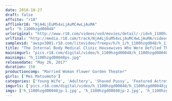 ```yaml
---
date: 2018-10-27
draft: false
affsite: "r18"
afflinkr18: "NjA4LjEuMS4xLjAuMC4wLjAuMA"
url: "h_1100hzgd00048"
urloriginal: "http://www.r18.com/videos/vod/movies/detail/-/id=h_1100hzgd00048"
urlfinal: "http://media.r18.com/track/NjA4LjEuMS4xLjAuMC4wLjAuMA/videos/vod/movies/detail/-/id=h_1100hzgd00048"
samplevid: "awspv3001.r18.com/litevideo/freepv/h/h_1/h_1100hzgd048/h_1100hzgd048_dmb_w.mp4"
title: "The Internal Body Medical Clinic Housewives Who Were Defiled Through Sexual Counseling Mei Matsumoto"
mainimgurl: "pics.r18.com/digital/video/h_1100hzgd00048/h_1100hzgd00048ps.jpg"
mainimgs: "h_1100hzgd00048ps.jpg"
releasedate: "May 26, 2017"
duration: 150
productioncomp: "Married Woman Flower Garden Theater"
girls: ['Mei Matsumoto']
categories: ['Young Wife', 'Adultery', 'Shaved Pussy', 'Featured Actress', 'Drama', 'Hi-Def']
imgurls: ['pics.r18.com/digital/video/h_1100hzgd00048/h_1100hzgd00048jp-1.jpg', 'pics.r18.com/digital/video/h_1100hzgd00048/h_1100hzgd00048jp-2.jpg', 'pics.r18.com/digital/video/h_1100hzgd00048/h_1100hzgd00048jp-3.jpg', 'pics.r18.com/digital/video/h_1100hzgd00048/h_1100hzgd00048jp-4.jpg', 'pics.r18.com/digital/video/h_1100hzgd00048/h_1100hzgd00048jp-5.jpg', 'pics.r18.com/digital/video/h_1100hzgd00048/h_1100hzgd00048jp-6.jpg', 'pics.r18.com/digital/video/h_1100hzgd00048/h_1100hzgd00048jp-7.jpg', 'pics.r18.com/digital/video/h_1100hzgd00048/h_1100hzgd00048jp-8.jpg', 'pics.r18.com/digital/video/h_1100hzgd00048/h_1100hzgd00048jp-9.jpg', 'pics.r18.com/digital/video/h_1100hzgd00048/h_1100hzgd00048jp-10.jpg', 'pics.r18.com/digital/video/h_1100hzgd00048/h_1100hzgd00048jp-11.jpg', 'pics.r18.com/digital/video/h_1100hzgd00048/h_1100hzgd00048jp-12.jpg', 'pics.r18.com/digital/video/h_1100hzgd00048/h_1100hzgd00048jp-13.jpg', 'pics.r18.com/digital/video/h_1100hzgd00048/h_1100hzgd00048jp-14.jpg', 'pics.r18.com/digital/video/h_1100hzgd00048/h_1100hzgd00048jp-15.jpg', 'pics.r18.com/digital/video/h_1100hzgd00048/h_1100hzgd00048jp-16.jpg', 'pics.r18.com/digital/video/h_1100hzgd00048/h_1100hzgd00048jp-17.jpg', 'pics.r18.com/digital/video/h_1100hzgd00048/h_1100hzgd00048jp-18.jpg', 'pics.r18.com/digital/video/h_1100hzgd00048/h_1100hzgd00048jp-19.jpg', 'pics.r18.com/digital/video/h_1100hzgd00048/h_1100hzgd00048jp-20.jpg']
imgs: ['h_1100hzgd00048jp-1.jpg', 'h_1100hzgd00048jp-2.jpg', 'h_1100hzgd00048jp-3.jpg', 'h_1100hzgd00048jp-4.jpg', 'h_1100hzgd00048jp-5.jpg', 'h_1100hzgd00048jp-6.jpg', 'h_1100hzgd00048jp-7.jpg', 'h_1100hzgd00048jp-8.jpg', 'h_1100hzgd00048jp-9.jpg', 'h_1100hzgd00048jp-10.jpg', 'h_1100hzgd00048jp-11.jpg', 'h_1100hzgd00048jp-12.jpg', 'h_1100hzgd00048jp-13.jpg', 'h_1100hzgd00048jp-14.jpg', 'h_1100hzgd00048jp-15.jpg', 'h_1100hzgd00048jp-16.jpg', 'h_1100hzgd00048jp-17.jpg', 'h_1100hzgd00048jp-18.jpg', 'h_1100hzgd00048jp-19.jpg', 'h_1100hzgd00048jp-20.jpg']
---
```

